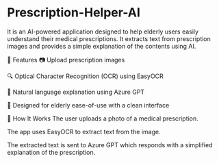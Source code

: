 # Prescription-Helper-AI

It is an AI-powered application designed to help elderly users easily understand their medical prescriptions. It extracts text from prescription images and provides a simple explanation of the contents using AI.

🧠 Features
📷 Upload prescription images

🔍 Optical Character Recognition (OCR) using EasyOCR

🤖 Natural language explanation using Azure GPT

🎯 Designed for elderly ease-of-use with a clean interface

🚀 How It Works
The user uploads a photo of a medical prescription.

The app uses EasyOCR to extract text from the image.

The extracted text is sent to Azure GPT which responds with a simplified explanation of the prescription.
